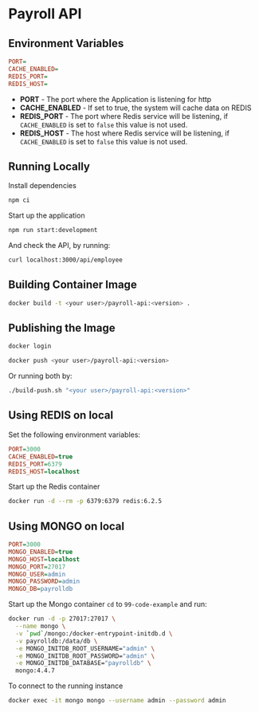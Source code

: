 # Payroll API

## Environment Variables

```ini
PORT=
CACHE_ENABLED=
REDIS_PORT=
REDIS_HOST=
```

* **PORT** - The port where the Application is listening for http
* **CACHE_ENABLED** - If set to true, the system will cache data on REDIS
* **REDIS_PORT** - The port where Redis service will be listening, if `CACHE_ENABLED` is set to `false` this value is not used. 
* **REDIS_HOST** - The host where Redis service will be listening, if `CACHE_ENABLED` is set to `false` this value is not used.

## Running Locally

Install dependencies

```bash
npm ci
```
Start up the application

```bash
npm run start:development
```

And check the API, by running:

```bash
curl localhost:3000/api/employee
```

## Building Container Image

```bash
docker build -t <your user>/payroll-api:<version> .
```

## Publishing the Image

```bash
docker login
```

```bash
docker push <your user>/payroll-api:<version>
```

Or running both by:

```bash
./build-push.sh "<your user>/payroll-api:<version>"
```

## Using REDIS on local

Set the following environment variables:

```ini
PORT=3000
CACHE_ENABLED=true
REDIS_PORT=6379
REDIS_HOST=localhost
```

Start up the Redis container

```bash
docker run -d --rm -p 6379:6379 redis:6.2.5
```

## Using MONGO on local

```ini
PORT=3000
MONGO_ENABLED=true
MONGO_HOST=localhost
MONGO_PORT=27017
MONGO_USER=admin
MONGO_PASSWORD=admin
MONGO_DB=payrolldb
```

Start up the Mongo container `cd` to `99-code-example` and run:

```bash
docker run -d -p 27017:27017 \
  --name mongo \
  -v `pwd`/mongo:/docker-entrypoint-initdb.d \
  -v payrolldb:/data/db \
  -e MONGO_INITDB_ROOT_USERNAME="admin" \
  -e MONGO_INITDB_ROOT_PASSWORD="admin" \
  -e MONGO_INITDB_DATABASE="payrolldb" \
  mongo:4.4.7
```

To connect to the running instance

```bash
docker exec -it mongo mongo --username admin --password admin
```